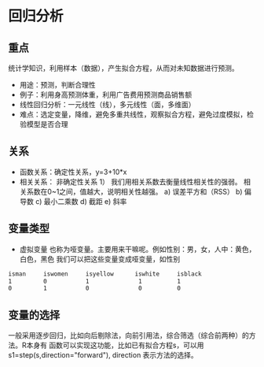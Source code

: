 # 回归分析

## 重点
统计学知识，利用样本（数据），产生拟合方程，从而对未知数据进行预测。
- 用途：预测，判断合理性
- 例子：利用身高预测体重，利用广告费用预测商品销售额
- 线性回归分析：一元线性（线），多元线性（面，多维面）
- 难点：选定变量，降维，避免多重共线性，观察拟合方程，避免过度模拟，检验模型是否合理

## 关系
  - 函数关系：确定性关系，y=3+10*x
  - 相关关系： 非确定性关系
    1） 我们用相关系数去衡量线性相关性的强弱。
      相关系数在0~1之间，值越大，说明相关性越强。
      a) 误差平方和（RSS）
      b) 偏导数
      c) 最小二乘数
      d) 截距
      e) 斜率

## 变量类型
  - 虚拟变量
  也称为哑变量。主要用来干嘛呢。例如性别：男，女，人中：黄色，白色，黑色
  我们可以把这些变量变成哑变量，如性别
  ```sh
  isman     iswomen     isyellow      iswhite     isblack
  1         0           1              1          1
  0         1           0              0          0
  ```

## 变量的选择
  一般采用逐步回归，比如向后剔除法，向前引用法，综合筛选（综合前两种）的方法。R本身有
  函数可以实现这功能，比如已有拟合方程s，可以用s1=step(s,direction="forward"),
  direction 表示方法的选择。
